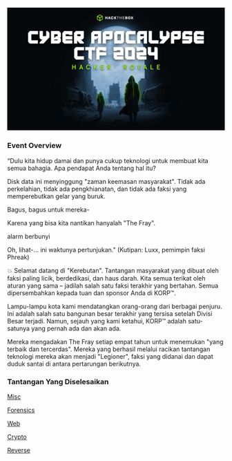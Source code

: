 
![Alt text](imageSource/image1.jpg)
### Event Overview
“Dulu kita hidup damai dan punya cukup teknologi untuk membuat kita semua bahagia. Apa pendapat Anda tentang hal itu?


Disk data ini menyinggung "zaman keemasan masyarakat". Tidak ada perkelahian, tidak ada pengkhianatan, dan tidak ada faksi yang memperebutkan gelar yang buruk.

Bagus, bagus untuk mereka-

Karena yang bisa kita nantikan hanyalah "The Fray".


alarm berbunyi


Oh, lihat-... ini waktunya pertunjukan." (Kutipan: Luxx, pemimpin faksi Phreak)

💥 Selamat datang di "Kerebutan". Tantangan masyarakat yang dibuat oleh faksi paling licik, berdedikasi, dan haus darah. Kita semua terikat oleh aturan yang sama – jadilah salah satu faksi terakhir yang bertahan. Semua dipersembahkan kepada tuan dan sponsor Anda di KORP™.


Lampu-lampu kota kami mendatangkan orang-orang dari berbagai penjuru. Ini adalah salah satu bangunan besar terakhir yang tersisa setelah Divisi Besar terjadi. Namun, sejauh yang kami ketahui, KORP™ adalah satu-satunya yang pernah ada dan akan ada.


Mereka mengadakan The Fray setiap empat tahun untuk menemukan "yang terbaik dan tercerdas". Mereka yang berhasil melalui racikan tantangan teknologi mereka akan menjadi "Legioner", faksi yang didanai dan dapat duduk santai di antara pertarungan berikutnya.

### Tantangan Yang Diselesaikan
[Misc](Misc.md)

[Forensics](Forensics.md)

[Web](Web.md)

[Crypto](Crypto.md)

[Reverse](Reverse.md)